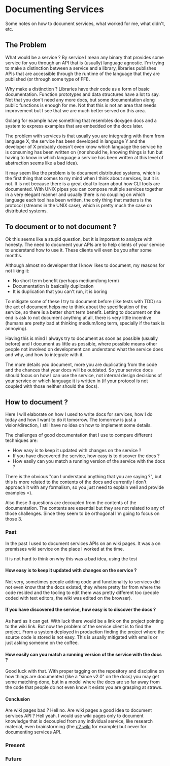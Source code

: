 # Documenting Services

Some notes on how to document services, what worked for me,
what didn't, etc.

## The Problem

What would be a service ? By service I mean any binary that
provides some service for you through an API that is (usually)
language agnostic. I'm trying to make a distinction between
a service and a library, libraries publishes APIs that are
accessible through the runtime of the language that they
are published (or through some type of FFI).

Why make a distinction ? Libraries have their code as a form of basic
documentation. Function prototypes and data structures have a lot to
say. Not that you don't need any more docs, but some documentation along
public functions is enough for me. Not that this is not an area that
needs improvement but I see that we are much better served on this area.

Golang for example have something that resembles doxygen docs and a system
to express examples that are embedded on the docs later.

The problem with services is that usually you are integrating with them
from language X, the service has been developed in language Y and the developer
of X probably doesn't even know which language the service he is consuming has
been written on (nor should he, knowing things is fun but having to know in which
language a service has been written at this level of abstraction seems like a
bad idea).

It may seem like the problem is to document distributed systems, which is the
first thing that comes to my mind when I think about services, but it is not.
It is not because there is a great deal to learn about how CLI tools are
documented. With UNIX pipes you can compose multiple
services together in a very elegant manner and usually there is no coupling
on which language each tool has been written, the only thing that matters
is the protocol (streams in the UNIX case), which is pretty much the case
on distributed systems.

## To document or to not document ?

Ok this seems like a stupid question, but it is important to analyze with
honesty. The need to document your APIs are to help clients of your
service to understand how to use it. These clients will even be you after
some months.

Although almost no developer that I know likes to document,
my reasons for not liking it:

* No short term benefit (perhaps medium/long term)
* Documentation is basically duplication
* It is duplication that you can't run, it is boring

To mitigate some of these I try to document before (like tests with TDD)
so the act of document helps me to think about the specification of
the service, so there is a better short term benefit. Letting to document
on the end is ask to not document anything at all, there is very little
incentive (humans are pretty bad at thinking medium/long term, specially
if the task is annoying).

Having this is mind I always try to document as soon as possible
(usually before) and I document as little as possible, where possible means
other people not involved on development can understand what the service
does and why, and how to integrate with it.

The more details you document, more you are duplicating from the code and
the chances that your docs will be outdated. So your service docs should focus
on how I can use the service, not internal design decisions of your service or
which language it is written in (if your protocol is not coupled with those
neither should the docs).

## How to document ?

Here I will elaborate on how I used to write docs for services,
how I do today and how I want to do it tomorrow. The tomorrow
is just a vision/direction, I still have no idea on how
to implement some details.

The challenges of good documentation that I use to compare
different techniques are:

* How easy is to keep it updated with changes on the service ?
* If you have discovered the service, how easy is to discover the docs ?
* How easily can you match a running version of the service with the docs ?

There is the obvious "can I understand anything that you are saying ?", but
this is more related to the contents of the docs and currently I don't approach
it with any formalism, so you just need to explain well and provide examples =).

Also these 3 questions are decoupled from the contents of the documentation.
The contents are essential but they are not related to any of those challenges.
Since they seem to be orthogonal I'm going to focus on those 3.

### Past

In the past I used to document services APIs on an wiki pages. It was
a on premisses wiki service on the place I worked at the time.

It is not hard to think on why this was a bad idea, using the test

#### How easy is to keep it updated with changes on the service ?

Not very, sometimes people adding code and functionality to services
did not even know that the docs existed, they where pretty far from
where the code resided and the tooling to edit them was pretty
different too (people coded with text editors, the wiki was edited
on the browser).

#### If you have discovered the service, how easy is to discover the docs ?

As hard as it can get. With luck there would be a link on the project
pointing to the wiki link. But now the problem of the service client
is to find the project. From a system deployed in production finding
the project where the source code is stored is not easy. This is
usually mitigated with emails or just asking someone on the coffee.

#### How easily can you match a running version of the service with the docs ?

Good luck with that. With proper tagging on the repository and discipline
on how things are documented (like a "since v2.0" on the docs) you may get
some matching done, but in a model where the docs are so far away from the
code that people do not even know it exists you are grasping at straws.

#### Conclusion

Are wiki pages bad ? Hell no. Are wiki pages a good idea to document
services API ? Hell yeah. I would use wiki pages only to document knowledge
that is decoupled from any individual service, like research material,
even brainstorming (the [c2 wiki](http://wiki.c2.com/) for example)
but never for documenting services API.

### Present

### Future
